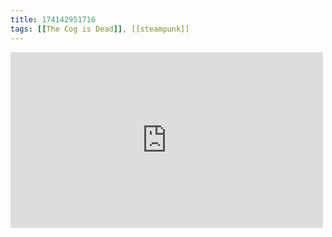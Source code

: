```yaml
---
title: 174142951716
tags: [[The Cog is Dead]], [[steampunk]]
---
```

<iframe allow="accelerometer; autoplay; clipboard-write; encrypted-media; gyroscope; picture-in-picture" allowfullscreen="" frameborder="0" height="281" id="youtube_iframe" src="https://www.youtube.com/embed/_ckCo80imFo?feature=oembed&amp;enablejsapi=1&amp;origin=https://safe.txmblr.com&amp;wmode=opaque" width="500"></iframe>
